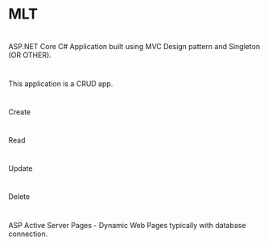 # MLT
#
ASP.NET Core C# Application built using MVC Design pattern and Singleton (OR OTHER). 
#
This application is a CRUD app. 
#
Create 
#
Read  
#
Update 
#
Delete 
#
ASP Active Server Pages - Dynamic Web Pages typically with database connection.
